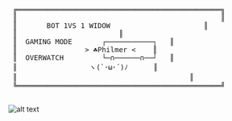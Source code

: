 <pre>
 ╔════════════════════════════════════════════════╗  
 ║                                                ║  
 ║	     BOT 1VS 1 WIDOW	                  ║  
 ║						  ║  
 ║	GAMING MODE	      ┌───────────┐	  ║  
 ║			      > ☘Philmer <	  ║  
 ║	OVERWATCH  	      └─∩──────∩──┘	  ║  
 ║			       ヽ(`･ω･´)ﾉ	  ║  
 ║　  			       	                  ║  
 ╚════════════════════════════════════════════════╝
 </pre>

 ![alt text](https://cdn.iconscout.com/icon/free/png-256/overwatch-1-555868.png)
